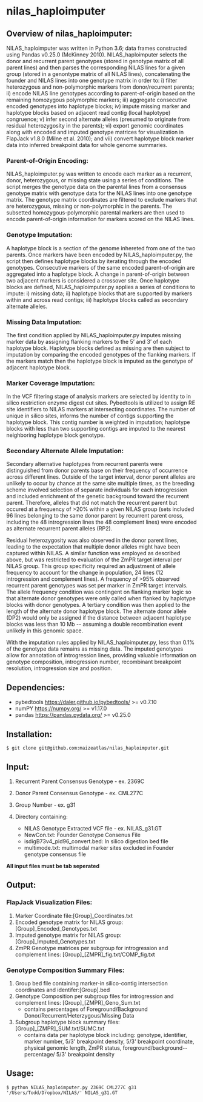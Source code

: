# nilas_haploimputer
## Overview of nilas_haploimputer:

NILAS_haploimputer was written in Python 3.6; data frames constructed using Pandas v0.25.0 (McKinney 2010). NILAS_haploimputer selects the donor and recurrent parent genotypes (stored in genotype matrix of all parent lines) and then parses the corresponding NILAS lines for a given group (stored in a genontype matrix of all NILAS lines), concatenating the founder and NILAS lines into one genotype matrix in order to: i) filter heterozygous and non-polymorphic markers from donor/recurrent parents; ii) encode NILAS line genotypes according to parent-of-origin based on the remaining homozygous polymorphic markers; iii) aggregate consecutive encoded genotypes into haplotype blocks; iv) impute missing marker and haplotype blocks based on adjacent read contig (local haplotype) congruence; v) infer second alternate alleles (presumed to originate from residual heterozygosity in the parents); vi)
export genomic coordinates along with encoded and imputed genotype matrices for visualization in FlapJack v1.8.0 (Milne et al. 2010); and vii) convert haplotype block marker data into inferred breakpoint data for whole genome summaries.

### Parent-of-Origin Encoding:
NILAS_haploimputer.py was written to encode each marker as a recurrent, donor, heterozygous, or missing state using a series of conditions. The script merges the genotype data on the parental lines from a consensus genotype matrix with genotype data for the NILAS lines into one genotype matrix. The genotype matrix coordinates are filtered to exclude markers that are heterozygous, missing or non-polymorphic in the parents. The subsetted homozygous-polymorphic parental markers are then used to encode parent-of-origin information for markers scored on the NILAS lines.
### Genotype Imputation:  
A haplotype block is a section of the genome inhereted from one of the two parents. Once markers have been encoded by NILAS_haploimputer.py, the script then defines haplotype blocks by iterating through the encoded genotypes. Consecutive markers of the same encoded parent-of-origin are aggregated into a haplotype block. A change in parent-of-origin between two adjacent markers is considered a crossover site. Once haplotype blocks are defined, NILAS_haploimputer.py applies a series of conditions to impute: i) missing data; ii) haplotype blocks that are supported by markers within and across read contigs; iii) haplotype blocks called as secondary alternate alleles. 
### Missing Data Imputation:  
The first condition applied by NILAS_haploimputer.py imputes missing marker data by assigning flanking markers to the 5’ and 3’ of each haplotype block. Haplotype blocks defined as missing are then subject to imputation by comparing the encoded genotypes of the flanking markers. If the markers match then the haplotype block is imputed as the genotype of adjacent haplotype block.  
### Marker Coverage Imputation:  
In the VCF filtering stage of analysis markers are selected by identity to in silico restriction enzyme digest cut sites. Pybedtools is utilized to assign RE site identifiers to NILAS markers at intersecting coordinates. The number of unique in silico sites, informs the number of contigs supporting the haplotype block. This contig number is weighted in imputation; haplotype blocks with less than two supporting contigs are imputed to the nearest neighboring haplotype block genotype. 
### Secondary Alternate Allele Imputation:
Secondary alternative haplotypes from recurrent parents were distinguished from donor parents base on their frequency of occurrence across different lines. Outside of the target interval, donor parent alleles are unlikely to occur by chance at the same site multiple times, as the breeding scheme involved selection of separate individuals for each introgression and included enrichment of the genetic background toward the recurrent parent. Therefore, alleles that did not match the recurrent parent but occured at a frequency of >20% within a given NILAS group (sets included 96 lines belonging to the same donor parent by recurrent parent cross, including the 48 introgression lines the 48 complement lines) were encoded as alternate recurrent parent alleles (RP2).  

Residual heterozygosity was also observed in the donor parent lines, leading to the expectation that multiple donor alleles might have been captured within NILAS. A similar function was employed as described above, but was restricted to evaluation of the ZmPR target interval per NILAS group. This group specificity required an adjustment of allele frequency to account for the change in population, 24 lines (12 introgression and complement lines). A frequency of >95% observed recurrent parent genotypes was set per marker in ZmPR target intervals. The allele frequency condition was contingent on flanking marker logic so that alternate donor genotypes were only called when flanked by haplotype blocks with donor genotypes. A tertiary condition was then applied to the length of the alternate donor haplotype block. The alternate donor allele (DP2) would only be assigned if the distance between adjacent haplotype blocks was less than 10 Mb -- assuming a double recombination event unlikely in this genomic space.  

With the imputation rules applied by NILAS_haploimputer.py, less than 0.1% of the genotype data remains as missing data. The imputed genotypes allow for annotation of introgression lines, providing valuable information on genotype composition, introgression number, recombinant breakpoint resolution, introgression size and position.  
## Dependencies:

* pybedtools <https://daler.github.io/pybedtools/>  >= v0.7.10
* numPY <https://numpy.org/> >= v1.17.0
* pandas <https://pandas.pydata.org/> >= v0.25.0 

## Installation:

`$ git clone git@github.com:maizeatlas/nilas_haploimputer.git`

## Input:
1. Recurrent Parent Consensus Genotype - ex. 2369C
2. Donor Parent Consensus Genotype - ex. CML277C
3. Group Number - ex. g31
4. Directory containing:  

      - NILAS Genotype Extracted VCF file - ex. NILAS_g31.GT  
      - NewCon.txt: Founder Genotype Consenus File  
      - isdigB73v4_pid96_convert.bed: In silico digestion bed file  
      - multimode.txt: multimodal marker sites excluded in Founder genotype consensus file  

**All input files must be tab seperated**

## Output:

### FlapJack Visualization Files:
1. Marker Coordinate file:[Group]_Coordinates.txt 
2. Encoded genotype matrix for NILAS group: [Group]_Encoded_Genotypes.txt
3. Imputed genotype matrix for NILAS group: [Group]_Imputed_Genotypes.txt
4. ZmPR Genotype matrices per subgroup for introgression and complement lines: [Group]_[ZMPR]_fig.txt/COMP_fig.txt  
### Genotype Composition Summary Files: 
1. Group bed file containing marker-in silico-contig intersection coordinates and identifer:[Group].bed
2. Genotype Composition per subgroup files for introgression and complement lines: [Group]_[ZMPR]_Geno_Sum.txt
   - contains percentages of Foreground/Background Donor/Recurrent/Heterzygous/Missing Data
3. Subgroup haplotype block summary files: [Group]_[ZMPR]_SUM.txt/SUMC.txt
   - contains data per haplotype block including: genotype, identifier, marker number, 5/3' breakpoint density, 5/3' breakpoint coordinate, physical genomic length, ZmPR status, foreground/background-- percentage/ 5/3' breakpoint density
   

## Usage:

`$ python NILAS_haploimputer.py 2369C CML277C g31 '/Users/Todd/Dropbox/NILAS/' NILAS_g31.GT`
